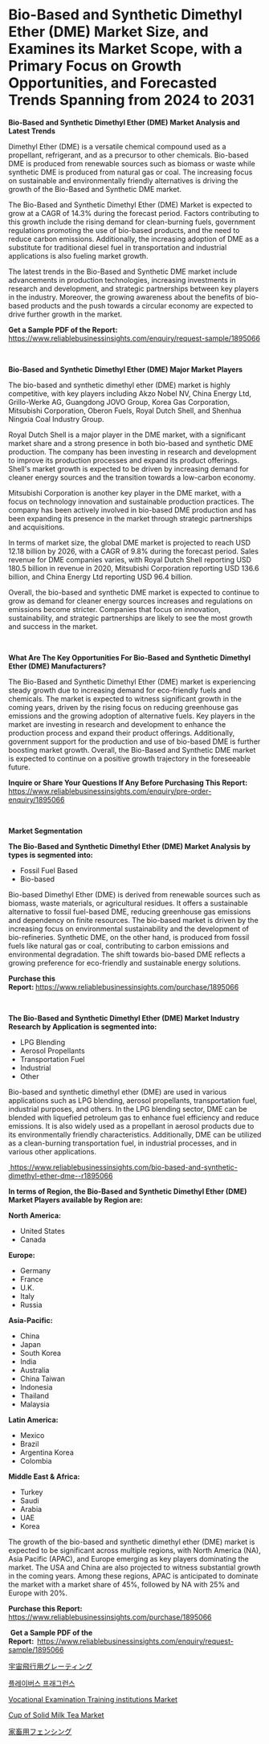 <p><h1>Bio-Based and Synthetic Dimethyl Ether (DME) Market Size, and Examines its Market Scope, with a Primary Focus on Growth Opportunities, and Forecasted Trends Spanning from 2024 to 2031</h1></p><p><strong>Bio-Based and Synthetic Dimethyl Ether (DME) Market Analysis and Latest Trends</strong></p>
<p><p>Dimethyl Ether (DME) is a versatile chemical compound used as a propellant, refrigerant, and as a precursor to other chemicals. Bio-based DME is produced from renewable sources such as biomass or waste while synthetic DME is produced from natural gas or coal. The increasing focus on sustainable and environmentally friendly alternatives is driving the growth of the Bio-Based and Synthetic DME market.</p><p>The Bio-Based and Synthetic Dimethyl Ether (DME) Market is expected to grow at a CAGR of 14.3% during the forecast period. Factors contributing to this growth include the rising demand for clean-burning fuels, government regulations promoting the use of bio-based products, and the need to reduce carbon emissions. Additionally, the increasing adoption of DME as a substitute for traditional diesel fuel in transportation and industrial applications is also fueling market growth.</p><p>The latest trends in the Bio-Based and Synthetic DME market include advancements in production technologies, increasing investments in research and development, and strategic partnerships between key players in the industry. Moreover, the growing awareness about the benefits of bio-based products and the push towards a circular economy are expected to drive further growth in the market.</p></p>
<p><strong>Get a Sample PDF of the Report:&nbsp;</strong> <a href="https://www.reliablebusinessinsights.com/enquiry/request-sample/1895066">https://www.reliablebusinessinsights.com/enquiry/request-sample/1895066</a></p>
<p>&nbsp;</p>
<p><strong>Bio-Based and Synthetic Dimethyl Ether (DME) Major Market Players</strong></p>
<p><p>The bio-based and synthetic dimethyl ether (DME) market is highly competitive, with key players including Akzo Nobel NV, China Energy Ltd, Grillo-Werke AG, Guangdong JOVO Group, Korea Gas Corporation, Mitsubishi Corporation, Oberon Fuels, Royal Dutch Shell, and Shenhua Ningxia Coal Industry Group.</p><p>Royal Dutch Shell is a major player in the DME market, with a significant market share and a strong presence in both bio-based and synthetic DME production. The company has been investing in research and development to improve its production processes and expand its product offerings. Shell's market growth is expected to be driven by increasing demand for cleaner energy sources and the transition towards a low-carbon economy.</p><p>Mitsubishi Corporation is another key player in the DME market, with a focus on technology innovation and sustainable production practices. The company has been actively involved in bio-based DME production and has been expanding its presence in the market through strategic partnerships and acquisitions.</p><p>In terms of market size, the global DME market is projected to reach USD 12.18 billion by 2026, with a CAGR of 9.8% during the forecast period. Sales revenue for DME companies varies, with Royal Dutch Shell reporting USD 180.5 billion in revenue in 2020, Mitsubishi Corporation reporting USD 136.6 billion, and China Energy Ltd reporting USD 96.4 billion.</p><p>Overall, the bio-based and synthetic DME market is expected to continue to grow as demand for cleaner energy sources increases and regulations on emissions become stricter. Companies that focus on innovation, sustainability, and strategic partnerships are likely to see the most growth and success in the market.</p></p>
<p>&nbsp;</p>
<p><strong>What Are The Key Opportunities For Bio-Based and Synthetic Dimethyl Ether (DME) Manufacturers?</strong></p>
<p><p>The Bio-Based and Synthetic Dimethyl Ether (DME) market is experiencing steady growth due to increasing demand for eco-friendly fuels and chemicals. The market is expected to witness significant growth in the coming years, driven by the rising focus on reducing greenhouse gas emissions and the growing adoption of alternative fuels. Key players in the market are investing in research and development to enhance the production process and expand their product offerings. Additionally, government support for the production and use of bio-based DME is further boosting market growth. Overall, the Bio-Based and Synthetic DME market is expected to continue on a positive growth trajectory in the foreseeable future.</p></p>
<p><strong>Inquire or Share Your Questions If Any Before Purchasing This Report:</strong> <a href="https://www.reliablebusinessinsights.com/enquiry/pre-order-enquiry/1895066">https://www.reliablebusinessinsights.com/enquiry/pre-order-enquiry/1895066</a></p>
<p>&nbsp;</p>
<p><strong>Market Segmentation</strong></p>
<p><strong>The Bio-Based and Synthetic Dimethyl Ether (DME) Market Analysis by types is segmented into:</strong></p>
<p><ul><li>Fossil Fuel Based</li><li>Bio-based</li></ul></p>
<p><p>Bio-based Dimethyl Ether (DME) is derived from renewable sources such as biomass, waste materials, or agricultural residues. It offers a sustainable alternative to fossil fuel-based DME, reducing greenhouse gas emissions and dependency on finite resources. The bio-based market is driven by the increasing focus on environmental sustainability and the development of bio-refineries. Synthetic DME, on the other hand, is produced from fossil fuels like natural gas or coal, contributing to carbon emissions and environmental degradation. The shift towards bio-based DME reflects a growing preference for eco-friendly and sustainable energy solutions.</p></p>
<p><strong>Purchase this Report:&nbsp;</strong><a href="https://www.reliablebusinessinsights.com/purchase/1895066">https://www.reliablebusinessinsights.com/purchase/1895066</a></p>
<p>&nbsp;</p>
<p><strong>The Bio-Based and Synthetic Dimethyl Ether (DME) Market Industry Research by Application is segmented into:</strong></p>
<p><ul><li>LPG Blending</li><li>Aerosol Propellants</li><li>Transportation Fuel</li><li>Industrial</li><li>Other</li></ul></p>
<p><p>Bio-based and synthetic dimethyl ether (DME) are used in various applications such as LPG blending, aerosol propellants, transportation fuel, industrial purposes, and others. In the LPG blending sector, DME can be blended with liquefied petroleum gas to enhance fuel efficiency and reduce emissions. It is also widely used as a propellant in aerosol products due to its environmentally friendly characteristics. Additionally, DME can be utilized as a clean-burning transportation fuel, in industrial processes, and in various other applications.</p></p>
<p><a href="https://www.reliablebusinessinsights.com/bio-based-and-synthetic-dimethyl-ether-dme--r1895066">&nbsp;https://www.reliablebusinessinsights.com/bio-based-and-synthetic-dimethyl-ether-dme--r1895066</a></p>
<p><strong>In terms of Region, the Bio-Based and Synthetic Dimethyl Ether (DME) Market Players available by Region are:</strong></p>
<p>
    <p> <strong> North America: </strong>
        <ul>
            <li>United States</li>
            <li>Canada</li>
        </ul>
        </p> 
    <p> <strong> Europe: </strong>
        <ul>
            <li>Germany</li>
            <li>France</li>
            <li>U.K.</li>
            <li>Italy</li>
            <li>Russia</li>
        </ul>
        </p> 
    <p> <strong> Asia-Pacific: </strong>
        <ul>
            <li>China</li>
            <li>Japan</li>
            <li>South Korea</li>
            <li>India</li>
            <li>Australia</li>
            <li>China Taiwan</li>
            <li>Indonesia</li>
            <li>Thailand</li>
            <li>Malaysia</li>
        </ul>
        </p> 
    <p> <strong> Latin America: </strong>
        <ul>
            <li>Mexico</li>
            <li>Brazil</li>
            <li>Argentina Korea</li>
            <li>Colombia</li>
        </ul>
        </p> 
    <p> <strong> Middle East & Africa: </strong>
        <ul>
            <li>Turkey</li>
            <li>Saudi</li>
            <li>Arabia</li>
            <li>UAE</li>
            <li>Korea</li>
        </ul>
    </p>
    </p>
<p><p>The growth of the bio-based and synthetic dimethyl ether (DME) market is expected to be significant across multiple regions, with North America (NA), Asia Pacific (APAC), and Europe emerging as key players dominating the market. The USA and China are also projected to witness substantial growth in the coming years. Among these regions, APAC is anticipated to dominate the market with a market share of 45%, followed by NA with 25% and Europe with 20%.</p></p>
<p><strong>Purchase this Report: </strong><a href="https://www.reliablebusinessinsights.com/purchase/1895066">https://www.reliablebusinessinsights.com/purchase/1895066</a></p>
<p>&nbsp;<strong>Get a Sample PDF of the Report:&nbsp;&nbsp;</strong><a href="https://www.reliablebusinessinsights.com/enquiry/request-sample/1895066">https://www.reliablebusinessinsights.com/enquiry/request-sample/1895066</a></p>
<p><strong></strong></p>
<p><p><a href="https://github.com/Andrewones2023/Market-Research-Report-List-1/blob/main/9779278114941.md">宇宙飛行用グレーティング</a></p><p><a href="https://github.com/OwenHamiytll568745/Market-Research-Report-List-2/blob/main/9560515124708.md">플레이버스 프래그런스</a></p><p><a href="https://github.com/qrkceaah30/Market-Research-Report-List-1/blob/main/vocational-examination-training-institutions-market.md">Vocational Examination Training institutions Market</a></p><p><a href="https://github.com/caicuccucga/Market-Research-Report-List-1/blob/main/cup-of-solid-milk-tea-market.md">Cup of Solid Milk Tea Market</a></p><p><a href="https://github.com/hardee896/Market-Research-Report-List-1/blob/main/1225205114940.md">家畜用フェンシング</a></p></p>